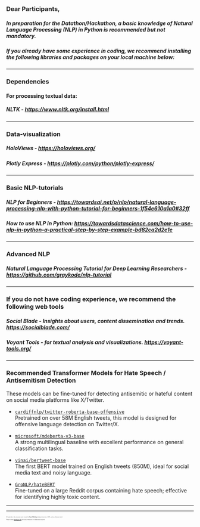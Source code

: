 ### Dear Participants, 

##### In preparation for the Datathon/Hackathon, a basic knowledge of Natural Language Processing (NLP) in Python is recommended but not mandatory. 

##### If you already have some experience in coding, we recommend installing the following libraries and packages on your local machine below: 

-----------------------------------------------------

### Dependencies

#### For processing textual data:

##### NLTK - https://www.nltk.org/install.html

-----------------------------------------------------

### Data-visualization

##### HoloViews - https://holoviews.org/ 

##### Plotly Express - https://plotly.com/python/plotly-express/ 

-----------------------------------------------------

### Basic NLP-tutorials

##### NLP for Beginners - https://towardsai.net/p/nlp/natural-language-processing-nlp-with-python-tutorial-for-beginners-1f54e610a1a0#32ff 

##### How to use NLP in Python: https://towardsdatascience.com/how-to-use-nlp-in-python-a-practical-step-by-step-example-bd82ca2d2e1e

-----------------------------------------------------

### Advanced NLP

##### Natural Language Processing Tutorial for Deep Learning Researchers  - https://github.com/graykode/nlp-tutorial

-----------------------------------------------------

### If you do not have coding experience, we recommend the following web tools

##### Social Blade - Insights about users, content dissemination and trends. https://socialblade.com/ 

##### Voyant Tools - for textual analysis and visualizations. https://voyant-tools.org/

-----------------------------------------------------


### Recommended Transformer Models for Hate Speech / Antisemitism Detection

These models can be fine-tuned for detecting antisemitic or hateful content on social media platforms like X/Twitter.

- [`cardiffnlp/twitter-roberta-base-offensive`](https://huggingface.co/cardiffnlp/twitter-roberta-base-offensive)  
  Pretrained on over 58M English tweets, this model is designed for offensive language detection on Twitter/X.

- [`microsoft/mdeberta-v3-base`](https://huggingface.co/microsoft/mdeberta-v3-base)  
  A strong multilingual baseline with excellent performance on general classification tasks.

- [`vinai/bertweet-base`](https://huggingface.co/docs/transformers/en/model_doc/bertweet)  
  The first BERT model trained on English tweets (850M), ideal for social media text and noisy language.

- [`GroNLP/hateBERT`](https://huggingface.co/GroNLP/hateBERT)  
  Fine-tuned on a large Reddit corpus containing hate speech; effective for identifying highly toxic content.


-----------------------------------------------------

---

<div style="font-size: 0.2em; color: #555; margin-top: 2em;">
  <p>
    All materials in this repository were created by <strong>Daniel Miehling</strong> (Indiana University / ISCA), unless otherwise noted.
  </p>
  <p>
    Please contact <a href="mailto:damieh@iu.edu">damieh@iu.edu</a> for reuse permissions or collaboration inquiries.
  </p>
</div>
